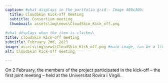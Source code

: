 ```yaml
---
caption: #what displays in the portfolio grid - Image 400x300:
  title: CloudSkin Kick-off meeting 
  subtitle: Consortium meeting
  thumbnail: assets\img\news\CloudSkin_Kick_off.png
  
#what displays when the item is clicked:
title: CloudSkin Kick-off meeting
subtitle: February 2nd, 2023
image: assets\img\news\CloudSkin_Kick_off.png #main image, can be a link or a file in assets/img/portfolio
alt: CloudSkin Kick-off meeting

---
```

On 2 February, the members of the project participated in the kick-off – the first joint meeting – held at the Universitat Rovira i Virgili.




